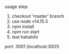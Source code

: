 usage step:

1. checkout 'master' branch
2. use node v14.15.3
3. npm install
4. npm run start
5. test hahahihi

port: 3001 (localhost:3001)

